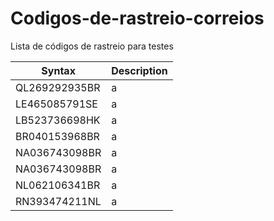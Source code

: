 # Codigos-de-rastreio-correios
Lista de códigos de rastreio para testes 

| Syntax      | Description |
| ----------- | ----------- |
| QL269292935BR |a|
| LE465085791SE |a|
| LB523736698HK |a| 
| BR040153968BR |a|
| NA036743098BR |a|
| NA036743098BR |a|
| NL062106341BR |a|
| RN393474211NL |a|
